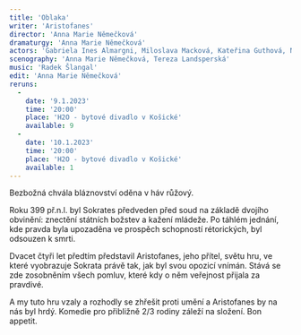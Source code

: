 ```yaml
---
title: 'Oblaka'
writer: 'Aristofanes'
director: 'Anna Marie Němečková'
dramaturgy: 'Anna Marie Němečková'
actors: 'Gabriela Ines Almargni, Miloslava Macková, Kateřina Guthová, Natálie Stančáková, Anastázie Šedivá, Barbora Humlová'
scenography: 'Anna Marie Němečková, Tereza Landsperská'
music: 'Radek Šlangal'
edit: 'Anna Marie Němečková'
reruns:
  -
    date: '9.1.2023'
    time: '20:00'
    place: 'H2O - bytové divadlo v Košické'
    available: 9
  -  
    date: '10.1.2023'
    time: '20:00'
    place: 'H2O - bytové divadlo v Košické'
    available: 1
---
```

Bezbožná chvála bláznovství oděna v háv růžový. 

Roku 399 př.n.l. byl Sokrates předveden před soud na základě dvojího obvinění: znectění státních božstev a kažení mládeže. Po táhlém jednání, kde pravda byla upozaděna ve prospěch schopností rétorických, byl  odsouzen k smrti. 

Dvacet čtyři let předtím představil Aristofanes, jeho přítel, světu hru, ve které vyobrazuje Sokrata právě tak, jak byl svou opozicí vnímán. Stává se zde zosobněním všech pomluv, které kdy o něm veřejnost přijala za pravdivé. 

A my tuto hru vzaly a rozhodly se zhřešit proti umění a Aristofanes by na nás byl hrdý. Komedie pro přibližně 2/3 rodiny záleží na složení. Bon appetit.
